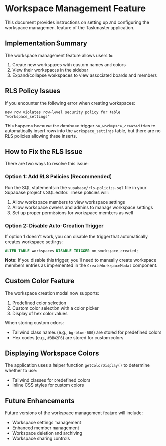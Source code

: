 
# Workspace Management Feature

This document provides instructions on setting up and configuring the workspace management feature of the Taskmaster application.

## Implementation Summary

The workspace management feature allows users to:

1. Create new workspaces with custom names and colors
2. View their workspaces in the sidebar
3. Expand/collapse workspaces to view associated boards and members

## RLS Policy Issues

If you encounter the following error when creating workspaces:
```
new row violates row-level security policy for table "workspace_settings"
```

This happens because the database trigger `on_workspace_created` tries to automatically insert rows into the `workspace_settings` table, but there are no RLS policies allowing these inserts.

## How to Fix the RLS Issue

There are two ways to resolve this issue:

### Option 1: Add RLS Policies (Recommended)

Run the SQL statements in the `supabase/rls-policies.sql` file in your Supabase project's SQL editor. These policies will:

1. Allow workspace members to view workspace settings
2. Allow workspace owners and admins to manage workspace settings
3. Set up proper permissions for workspace members as well

### Option 2: Disable Auto-Creation Trigger

If option 1 doesn't work, you can disable the trigger that automatically creates workspace settings:

```sql
ALTER TABLE workspaces DISABLE TRIGGER on_workspace_created;
```

**Note:** If you disable this trigger, you'll need to manually create workspace members entries as implemented in the `CreateWorkspaceModal` component.

## Custom Color Feature

The workspace creation modal now supports:

1. Predefined color selection
2. Custom color selection with a color picker
3. Display of hex color values

When storing custom colors:
- Tailwind class names (e.g., `bg-blue-600`) are stored for predefined colors
- Hex codes (e.g., `#3B82F6`) are stored for custom colors

## Displaying Workspace Colors

The application uses a helper function `getColorDisplay()` to determine whether to use:
- Tailwind classes for predefined colors
- Inline CSS styles for custom colors

## Future Enhancements

Future versions of the workspace management feature will include:
- Workspace settings management
- Enhanced member management
- Workspace deletion and archiving
- Workspace sharing controls 
